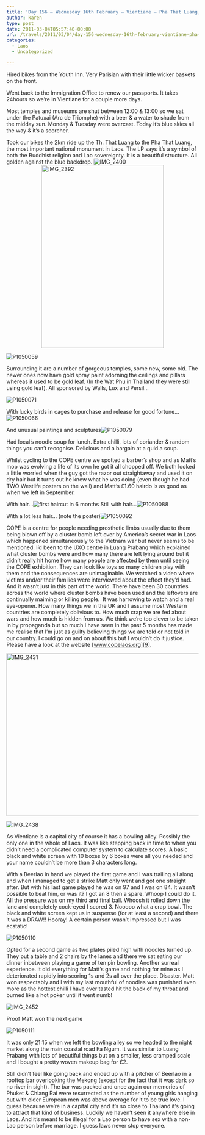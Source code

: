 ```yaml
---
title: 'Day 156 – Wednesday 16th February – Vientiane – Pha That Luang, COPE centre, bowling & Matt gets a haircut'
author: karen
type: post
date: 2011-03-04T05:57:40+00:00
url: /travels/2011/03/04/day-156-wednesday-16th-february-vientiane-pha-that-luang-cope-centre-bowling-matt-gets-a-haircut/
categories:
  - Laos
  - Uncategorized

---
```

Hired bikes from the Youth Inn. Very Parisian with their little wicker baskets on the front.

Went back to the Immigration Office to renew our passports. It takes 24hours so we’re in Vientiane for a couple more days.

Most temples and museums are shut between 12:00 & 13:00 so we sat under the Patuxai (Arc de Triomphe) with a beer & a water to shade from the midday sun. Monday & Tuesday were overcast. Today it’s blue skies all the way & it’s a scorcher.

Took our bikes the 2km ride up the Th. That Luang to the Pha That Luang, the most important national monument in Laos. The LP says it’s a symbol of both the Buddhist religion and Lao sovereignty. It is a beautiful structure. All golden against the blue backdrop. ![IMG_2400](/travels-wp-content/uploads/2011/03/IMG_2400.jpg)&nbsp;<img title="IMG_2392" style="border-top-width: 0px; display: block; border-left-width: 0px; float: none; border-bottom-width: 0px; margin-left: auto; margin-right: auto; border-right-width: 0px" height="480" alt="IMG_2392" src="http://www.mattburns.co.uk/travels/wp-content/uploads/2011/03/IMG_2392_thumb.jpg" width="320" border="0" />

![P1050059](/travels-wp-content/uploads/2011/03/P1050059.jpg) 

Surrounding it are a number of gorgeous temples, some new, some old. The newer ones now have gold spray paint adorning the ceilings and pillars whereas it used to be gold leaf. (In the Wat Phu in Thailand they were still using gold leaf). All sponsored by Walls, Lux and Persil…

![P1050071](/travels-wp-content/uploads/2011/03/P1050071.jpg) 

With lucky birds in cages to purchase and release for good fortune…![P1050066](/travels-wp-content/uploads/2011/03/P1050066.jpg) 

And unusual paintings and sculptures![P1050079](/travels-wp-content/uploads/2011/03/P1050079.jpg) 

Had local’s noodle soup for lunch. Extra chilli, lots of coriander & random things you can’t recognise. Delicious and a bargain at a quid a soup.

Whilst cycling to the COPE centre we spotted a barber’s shop and as Matt’s mop was evolving a life of its own he got it all chopped off. We both looked a little worried when the guy got the razor out straightaway and used it on dry hair but it turns out he knew what he was doing (even though he had TWO Westlife posters on the wall) and Matt’s £1.60 hairdo is as good as when we left in September.

With hair…![first haircut in 6 months](/travels-wp-content/uploads/2011/03/P1050084.jpg) Still with hair…![P1050088](/travels-wp-content/uploads/2011/03/P1050088.jpg)

With a lot less hair… (note the poster)![P1050092](/travels-wp-content/uploads/2011/03/P1050092.jpg) 

COPE is a centre for people needing prosthetic limbs usually due to them being blown off by a cluster bomb left over by America’s secret war in Laos which happened simultaneously to the Vietnam war but never seems to be mentioned. I’d been to the UXO centre in Luang Prabang which explained what cluster bombs were and how many there are left lying around but it didn’t really hit home how many people are affected by them until seeing the COPE exhibition. They can look like toys so many children play with them and the consequences are unimaginable. We watched a video where victims and/or their families were interviewed about the effect they’d had. And it wasn’t just in this part of the world. There have been 30 countries across the world where cluster bombs have been used and the leftovers are continually maiming or killing people.&nbsp; It was harrowing to watch and a real eye-opener. How many things we in the UK and I assume most Western countries are completely oblivious to. How much crap we are fed about wars and how much is hidden from us. We think we’re too clever to be taken in by propaganda but so much I have seen in the past 5 months has made me realise that I’m just as guilty believing things we are told or not told in our country. I could go on and on about this but I wouldn’t do it justice. Please have a look at the website [www.copelaos.org][9].

<img title="IMG_2431" style="border-top-width: 0px; display: block; border-left-width: 0px; float: none; border-bottom-width: 0px; margin-left: auto; margin-right: auto; border-right-width: 0px" height="427" alt="IMG_2431" src="http://www.mattburns.co.uk/travels/wp-content/uploads/2011/03/IMG_2431_thumb.jpg" width="640" border="0" />

![IMG_2438](/travels-wp-content/uploads/2011/03/IMG_2438.jpg)

As Vientiane is a capital city of course it has a bowling alley. Possibly the only one in the whole of Laos. It was like stepping back in time to when you didn’t need a complicated computer system to calculate scores. A basic black and white screen with 10 boxes by 6 boxes were all you needed and your name couldn’t be more than 3 characters long.

With a Beerlao in hand we played the first game and I was trailing all along and when I managed to get a strike Matt only went and got one straight after. But with his last game played he was on 97 and I was on 84. It wasn’t possible to beat him, or was it? I got an 8 then a spare. Whoop I could do it. All the pressure was on my third and final ball. Whoosh it rolled down the lane and completely cock-eyed I scored 3. Nooooo what a crap bowl. The black and white screen kept us in suspense (for at least a second) and there it was a DRAW!! Hooray! A certain person wasn’t impressed but I was ecstatic!

![P1050110](/travels-wp-content/uploads/2011/03/P1050110.jpg) 

Opted for a second game as two plates piled high with noodles turned up. They put a table and 2 chairs by the lanes and there we sat eating our dinner inbetween playing a game of ten pin bowling. Another surreal experience. It did everything for Matt’s game and nothing for mine as I deteriorated rapidly into scoring 1s and 2s all over the place. Disaster. Matt won respectably and I with my last mouthful of noodles was punished even more as the hottest chilli I have ever tasted hit the back of my throat and burned like a hot poker until it went numb! 

![IMG_2452](/travels-wp-content/uploads/2011/03/IMG_2452.jpg) 

Proof Matt won the next game

![P1050111](/travels-wp-content/uploads/2011/03/P1050111.jpg)&nbsp;

It was only 21:15 when we left the bowling alley so we headed to the night market along the main coastal road Fa Ngum. It was similar to Luang Prabang with lots of beautiful things but on a smaller, less cramped scale and I bought a pretty woven makeup bag for £2. 

Still didn’t feel like going back and ended up with a pitcher of Beerlao in a rooftop bar overlooking the Mekong (except for the fact that it was dark so no river in sight). The bar was packed and once again our memories of Phuket & Chiang Rai were resurrected as the number of young girls hanging out with older European men was above average for it to be true love. I guess because we’re in a capital city and it’s so close to Thailand it’s going to attract that kind of business. Luckily we haven’t seen it anywhere else in Laos. And it’s meant to be illegal for a Lao person to have sex with a non-Lao person before marriage. I guess laws never stop everyone.&nbsp;

 [1]: http://www.mattburns.co.uk/travels/wp-content/uploads/2011/03/IMG_2400.jpg
 [2]: http://www.mattburns.co.uk/travels/wp-content/uploads/2011/03/P1050059.jpg
 [3]: http://www.mattburns.co.uk/travels/wp-content/uploads/2011/03/P1050071.jpg
 [4]: http://www.mattburns.co.uk/travels/wp-content/uploads/2011/03/P1050066.jpg
 [5]: http://www.mattburns.co.uk/travels/wp-content/uploads/2011/03/P1050079.jpg
 [6]: http://www.mattburns.co.uk/travels/wp-content/uploads/2011/03/P1050084.jpg
 [7]: http://www.mattburns.co.uk/travels/wp-content/uploads/2011/03/P1050088.jpg
 [8]: http://www.mattburns.co.uk/travels/wp-content/uploads/2011/03/P1050092.jpg
 [9]: http://www.copelaos.org
 [10]: http://www.mattburns.co.uk/travels/wp-content/uploads/2011/03/IMG_2438.jpg
 [11]: http://www.mattburns.co.uk/travels/wp-content/uploads/2011/03/P1050110.jpg
 [12]: http://www.mattburns.co.uk/travels/wp-content/uploads/2011/03/IMG_2452.jpg
 [13]: http://www.mattburns.co.uk/travels/wp-content/uploads/2011/03/P1050111.jpg